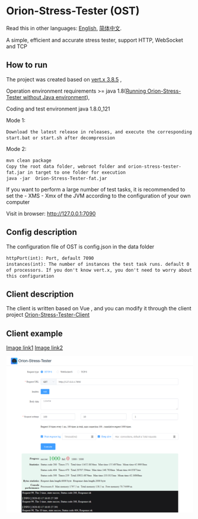 # Orion-Stress-Tester (OST)
Read this in other languages: [English](./README.md), [简体中文](./README.zh.md).

A simple, efficient and accurate stress tester, support HTTP, WebSocket and TCP

## How to run
The project was created based on [vert.x 3.8.5](https://vertx.io/) ,

Operation environment requirements &gt;= java 1.8([Running Orion-Stress-Tester without Java environment](./WithoutJavaEnvironment.md)),

Coding and test environment java 1.8.0_121

Mode 1:

```
Download the latest release in releases, and execute the corresponding start.bat or start.sh after decompression
```

Mode 2:

```
mvn clean package
Copy the root data folder, webroot folder and orion-stress-tester-fat.jar in target to one folder for execution
java -jar  Orion-Stress-Tester-fat.jar
```

If you want to perform a large number of test tasks, it is recommended to set the - XMS - Xmx of the JVM according to the configuration of your own computer

Visit in browser: http://127.0.0.1:7090

## Config description
The configuration file of OST is config.json in the data folder
```
httpPort(int): Port, default 7090
instances(int): The number of instances the test task runs. default 0 of processors. If you don't know vert.x, you don't need to worry about this configuration
```

## Client description
The client is written based on Vue , and you can modify it through the client project [Orion-Stress-Tester-Client](https://github.com/MirrenTools/Orion-Stress-Tester-Client)

## Client example
[Image link1](https://github.com/MirrenTools/Orion-Stress-Tester/blob/master/data/example-en.png)
[Image link2](https://gitee.com/mirren/Orion-Stress-Tester/blob/master/data/example-en.png)

![Click on the front Image link](https://raw.githubusercontent.com/MirrenTools/Orion-Stress-Tester/master/data/example-en.png)
